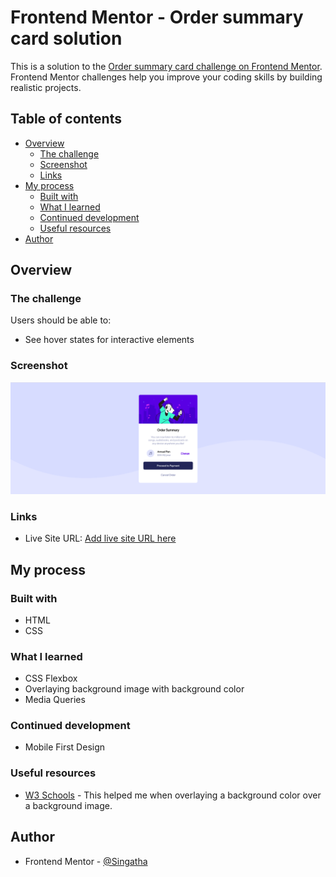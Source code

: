 # Frontend Mentor - Order summary card solution

This is a solution to the [Order summary card challenge on Frontend Mentor](https://www.frontendmentor.io/challenges/order-summary-component-QlPmajDUj). Frontend Mentor challenges help you improve your coding skills by building realistic projects. 

## Table of contents

- [Overview](#overview)
  - [The challenge](#the-challenge)
  - [Screenshot](#screenshot)
  - [Links](#links)
- [My process](#my-process)
  - [Built with](#built-with)
  - [What I learned](#what-i-learned)
  - [Continued development](#continued-development)
  - [Useful resources](#useful-resources)
- [Author](#author)

## Overview

### The challenge

Users should be able to:

- See hover states for interactive elements

### Screenshot

![Challenge Screenshot](./order-summary-component.png)


### Links

- Live Site URL: [Add live site URL here](https://your-live-site-url.com)

## My process

### Built with

- HTML
- CSS

### What I learned

- CSS Flexbox
- Overlaying background image with background color
- Media Queries


### Continued development

- Mobile First Design

### Useful resources

- [W3 Schools](https://www.w3schools.com) - This helped me when overlaying a background color over a background image.

## Author

- Frontend Mentor - [@Singatha](https://www.frontendmentor.io/profile/Singatha)
